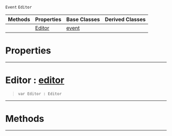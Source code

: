  `Event` `Editor`



|Methods|Properties|Base Classes|Derived Classes|
|---|---|---|---|
| |[ Editor](https://github.com/PlasmaEngine/PlasmaDocs/tree/master/docs/C%2B%2B/code_reference/class_reference/editorevent.markdown#editor-plasma-engine-docum)|[event](https://github.com/PlasmaEngine/PlasmaDocs/tree/master/docs/C%2B%2B/code_reference/class_reference/event.markdown)| |


 #  Properties


---  
 #  Editor : [editor](https://github.com/PlasmaEngine/PlasmaDocs/tree/master/docs/C%2B%2B/code_reference/class_reference/editor.markdown)

> 
> ``` lang=cpp, name=Lightning
> var Editor : Editor


---  
 #  Methods


---  
 

 